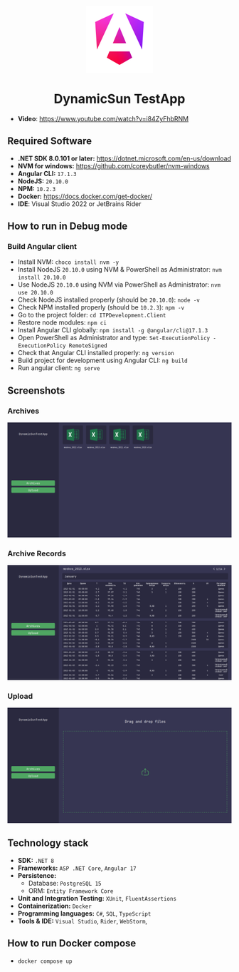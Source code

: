 <p align="center">
  <img src="./img/angular_logo.png" width="150" height="150"  alt="Angular Logo"/>
</p>

<div align="center">
  <h1> DynamicSun TestApp</h1>
</div>

- **Video**: https://www.youtube.com/watch?v=i84ZyFhbRNM

## Required Software

- **.NET SDK 8.0.101 or later:** https://dotnet.microsoft.com/en-us/download
- **NVM for windows:** https://github.com/coreybutler/nvm-windows
- **Angular CLI:** `17.1.3`
- **NodeJS:** `20.10.0`
- **NPM:** `10.2.3`
- **Docker:** https://docs.docker.com/get-docker/
- **IDE**: Visual Studio 2022 or JetBrains Rider

## How to run in Debug mode

### Build Angular client

- Install NVM: `choco install nvm -y`
- Install NodeJS `20.10.0` using NVM & PowerShell as Administrator: `nvm install 20.10.0`
- Use NodeJS `20.10.0` using NVM via PowerShell as Administrator: `nvm use 20.10.0`
- Check NodeJS installed properly (should be `20.10.0`): `node -v`
- Check NPM installed properly (should be `10.2.3`): `npm -v`
- Go to the project folder: `cd ITPDevelopment.Client`
- Restore node modules: `npm ci`
- Install Angular CLI globally: `npm install -g @angular/cli@17.1.3`
- Open PowerShell as Administrator and type: `Set-ExecutionPolicy -ExecutionPolicy RemoteSigned`
- Check that Angular CLI installed properly: `ng version`
- Build project for development using Angular CLI: `ng build`
- Run angular client: `ng serve`

## Screenshots

### Archives

![./img/tasks.png](./img/archives.png)

### Archive Records

![./img/projects.png](./img/archive_records.png)

### Upload

![./img/projects.png](./img/upload.png)

## Technology stack

- **SDK:** `.NET 8`
- **Frameworks:** `ASP .NET Core`, `Angular 17`
- **Persistence:**
    - Database: `PostgreSQL 15`
    - ORM: `Entity Framework Core`
- **Unit and Integration Testing:** `XUnit`, `FluentAssertions`
- **Containerization:** `Docker`
- **Programming languages:** `C#`, `SQL`, `TypeScript`
- **Tools & IDE:** `Visual Studio`, `Rider`, `WebStorm`,

## How to run Docker compose

- `docker compose up`